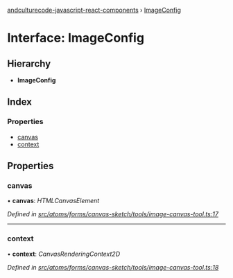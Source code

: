 [andculturecode-javascript-react-components](../README.md) › [ImageConfig](imageconfig.md)

# Interface: ImageConfig

## Hierarchy

* **ImageConfig**

## Index

### Properties

* [canvas](imageconfig.md#canvas)
* [context](imageconfig.md#context)

## Properties

###  canvas

• **canvas**: *HTMLCanvasElement*

*Defined in [src/atoms/forms/canvas-sketch/tools/image-canvas-tool.ts:17](https://github.com/AndcultureCode/AndcultureCode.JavaScript.React.Components/blob/c9cfa12/src/atoms/forms/canvas-sketch/tools/image-canvas-tool.ts#L17)*

___

###  context

• **context**: *CanvasRenderingContext2D*

*Defined in [src/atoms/forms/canvas-sketch/tools/image-canvas-tool.ts:18](https://github.com/AndcultureCode/AndcultureCode.JavaScript.React.Components/blob/c9cfa12/src/atoms/forms/canvas-sketch/tools/image-canvas-tool.ts#L18)*
